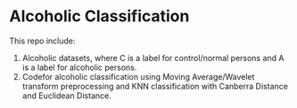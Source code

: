 # Alcoholic Classification
This repo include:
1. Alcoholic datasets, where C is a label for control/normal persons and A is a label for alcoholic persons.
2. Codefor alcoholic classification using Moving Average/Wavelet transform preprocessing and KNN classification with Canberra Distance and Euclidean Distance.

